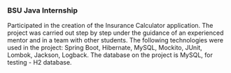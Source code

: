 ### BSU Java Internship

Participated in the creation of the Insurance Calculator application.  The project was carried out step by step under the guidance of an experienced mentor and in a team with other students.  The following technologies were used in the project: Spring Boot, Hibernate, MySQL, Mockito, JUnit, Lombok, Jackson, Logback.  The database on the project is MySQL, for testing - H2 database.

